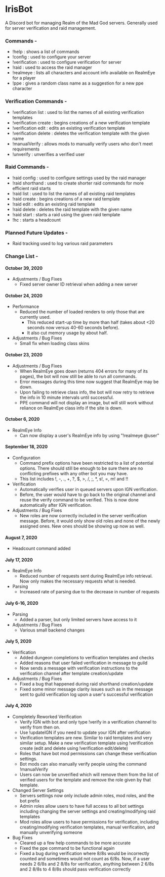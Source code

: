 # IrisBot
A Discord bot for managing Realm of the Mad God servers. Generally used for server verification and raid management.

### Commands -
* !help : shows a list of commands
* !config : used to configure your server
* !verification : used to configure verification for server
* !raid : used to access the raid manager
* !realmeye : lists all characters and account info available on RealmEye for a player
* !ppe : gives a random class name as a suggestion for a new ppe character

### Verification Commands -
* !verification list : used to list the names of all existing verification templates
* !verification create : begins creations of a new verification template
* !verification edit : edits an existing verification template
* !verification delete : deletes the verification template with the given name
* !manualVerify : allows mods to manually verify users who don't meet requirements
* !unverify : unverifies a verified user

### Raid Commands -
* !raid config : used to configure settings used by the raid manager
* !raid shorthand : used to create shorter raid commands for more efficient raid starts
* !raid list : used to list the names of all existing raid templates
* !raid create : begins creations of a new raid template
* !raid edit : edits an existing raid template
* !raid delete : deletes the raid template with the given name
* !raid start : starts a raid using the given raid template
* !hc : starts a headcount

### Planned Future Updates - 
* Raid tracking used to log various raid parameters

### Change List -

#### October 39, 2020
* Adjustments / Bug Fixes
  * Fixed server owner ID retrieval when adding a new server

#### October 24, 2020
* Performance
  * Reduced the number of loaded renders to only those that are currently used.
    * This reduced start-up time by more than half (takes about <20 seconds now versus 40-60 seconds before).
    * It also cut memory usage by about half.
* Adjustments / Bug Fixes
  * Small fix when loading class skins

#### October 23, 2020
* Adjustments / Bug Fixes
  * When RealmEye goes down (returns 404 errors for many of its pages), the bot will now still be able to run all commands.
  * Error messages during this time now suggest that RealmEye may be down.
  * Upon failing to retrieve class info, the bot will now retry to retrieve the info in 10 minute intervals until successful.
  * PPE command will not display an image, but will still work without reliance on RealmEye class info if the site is down.

#### October 6, 2020
* RealmEye Info
  * Can now display a user's RealmEye info by using "!realmeye @user"

#### September 18, 2020
* Configuration
  * Command prefix options have been restricted to a list of potential options. There should still be enough to be sure there are no conflicting prefixes with any other bot you may have.
  * This list includes !, -, ., +, ?, $, >, /, ;, *, s!, =, m! and !!
* Verification
  * Automatically verifies user in queued servers upon IGN verification.
  * Before, the user would have to go back to the original channel and reuse the verify command to be verified. This is now done automatically after IGN verification.
* Adjustments / Bug Fixes
  * New roles are now correctly included in the server verification message. Before, it would only show old roles and none of the newly assigned ones. New ones should be showing up now as well.

#### August 7, 2020
* Headcount command added

#### July 17, 2020
* RealmEye Info
  * Reduced number of requests sent during RealmEye info retrieval. Now only makes the necessary requests what is needed.
* Parsing
  * Increased rate of parsing due to the decrease in number of requests

#### July 6-16, 2020
* Parsing
  * Added a parser, but only limited servers have access to it
* Adjustments / Bug Fixes
  * Various small backend changes

#### July 5, 2020
* Verification
  * Added dungeon completions to verification templates and checks
  * Added reasons that user failed verification in message to guild
  * Now sends a message with verification instructions to the verification channel after template creation/update
* Adjustments / Bug Fixes
  * Fixed a bug that happened during raid shorthand creation/update
  * Fixed some minor message clarity issues such as in the message sent to guild verification log upon a user's successful verification

#### July 4, 2020
* Completely Reworked Verification
  * Verify IGN with bot and only type !verify in a verification channel to verify from then on.
  * Use !updateIGN if you need to update your IGN after verification
  * Verification templates are new. Similar to raid templates and very similar setup. Make a new verification template using !verification create (edit and delete using !verification edit/delete)
  * Roles that have bot mod permissions can change these verification settings.
  * Bot mods can also manually verify people using the command !manualVerify
  * Users can now be unverified which will remove them from the list of verified users for the template and remove the role given by that template.
* Changed Server Settings
  * Servers settings now only include admin roles, mod roles, and the bot prefix
  * Admin roles allow users to have full access to all bot settings including changing the server settings and creating/modifying raid templates
  * Mod roles allow users to have permissions for verification, including creating/modifying verification templates, manual verification, and manually unverifying someone
* Bug Fixes
  * Cleared up a few help commands to be more accurate
  * Fixed the ppe command to be functional again
  * Fixed a bug during verification where 8/8s would be incorrectly counted and sometimes would not count as 6/8s. Now, if a user needs 2 6/8s and 2 8/8s for verification, anything between 2 6/8s and 2 8/8s to 4 8/8s should pass verification correctly